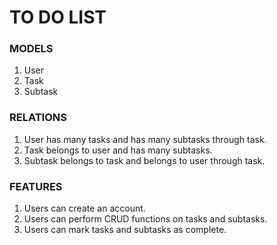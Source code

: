 # TO DO LIST

### MODELS
1. User
2. Task
3. Subtask

### RELATIONS
1. User has many tasks and has many subtasks through task.
2. Task belongs to user and has many subtasks.
3. Subtask belongs to task and belongs to user through task.

### FEATURES
1. Users can create an account.
2. Users can perform CRUD functions on tasks and subtasks.
3. Users can mark tasks and subtasks as complete.
